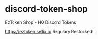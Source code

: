 # discord-token-shop
EzToken Shop - HQ Discord Tokens

https://eztoken.sellix.io
Regulary Restocked!
